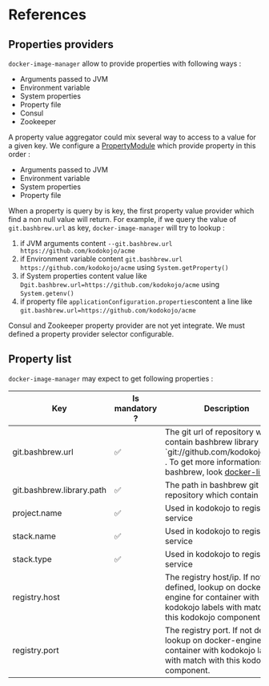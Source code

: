 # References

## Properties providers

`docker-image-manager` allow to provide properties with following ways :
* Arguments passed to JVM
* Environment variable
* System properties
* Property file
* Consul
* Zookeeper

A property value aggregator could mix several way to access to a value for a given key.
We configure a [PropertyModule](/../src/main/java/io/kodokojo/docker/config/PropertyModule.java) which provide property in this order :
* Arguments passed to JVM
* Environment variable
* System properties
* Property file

When a property is query by is key, the first property value provider which find a non null value will return.
For example, if we query the value of `git.bashbrew.url` as key, `docker-image-manager` will try to lookup :

1. if JVM arguments content `--git.bashbrew.url https://github.com/kodokojo/acme`
2. if Environment variable content `git.bashbrew.url https://github.com/kodokojo/acme` using `System.getProperty()`
3. if System properties content value like `Dgit.bashbrew.url=https://github.com/kodokojo/acme` using `System.getenv()`
4. if property file `applicationConfiguration.properties`content a line like `git.bashbrew.url=https://github.com/kodokojo/acme`

Consul and Zookeeper property provider are not yet integrate. We must defined a property provider selector configurable.

## Property list

`docker-image-manager` may expect to get following properties :
 
 Key                         | Is mandatory ?     | Description
 ----------------------------|--------------------|-------------------------------------
 git.bashbrew.url            | :white_check_mark: | The git url of repository which contain bashbrew library like `git://github.com/kodokojo/acme . To get more informations about bashbrew, look [docker-library](https://github.com/docker-library/official-images)
 git.bashbrew.library.path   | :white_check_mark: | The path in bashbrew git repository which contain library. 
 project.name                | :white_check_mark: | Used in kodokojo to register service
 stack.name                  | :white_check_mark: | Used in kodokojo to register service
 stack.type                  | :white_check_mark: | Used in kodokojo to register service
 registry.host               |                    | The registry host/ip. If not defined, lookup on docker-engine for container with kodokojo labels with match with this kodokojo component.
 registry.port               |                    | The registry port. If not defined, lookup on docker-engine for container with kodokojo labels with match with this kodokojo component.
 